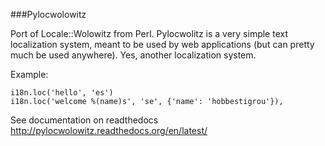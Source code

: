 ###Pylocwolowitz

Port of Locale::Wolowitz from Perl. Pylocwolitz is a very simple text localization system, meant to be used by web applications (but can pretty much be used anywhere). Yes, another localization system.

Example:

    i18n.loc('hello', 'es')
    i18n.loc('welcome %(name)s', 'se', {'name': 'hobbestigrou'}),

See documentation on readthedocs http://pylocwolowitz.readthedocs.org/en/latest/
